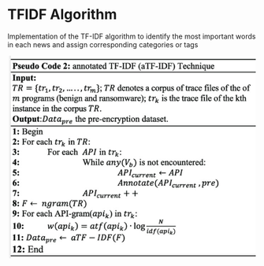 # TFIDF Algorithm
Implementation of the TF-IDF algorithm to identify the most important words in each news and assign corresponding categories or tags


![Pseudocode](pseudocode.jpeg)